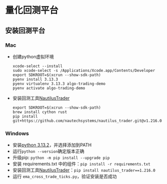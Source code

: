 # 量化回测平台

## 安装回测平台
### Mac
- 创建python虚拟环境
    ```
    xcode-select --install
    sudo xcode-select -s /Applications/Xcode.app/Contents/Developer
    export SDKROOT=$(xcrun --show-sdk-path)
    pyenv install 3.13.3
    pyenv virtualenv 3.13.3 algo-trading-demo
    pyenv activate algo-trading-demo
    ```

- 安装回测工具[NautilusTrader](https://github.com/nautechsystems/nautilus_trader)
    ```
    export SDKROOT=$(xcrun --show-sdk-path)
    brew install cython rust
    pip install git+https://github.com/nautechsystems/nautilus_trader.git@v1.216.0
    ```
### Windows
- 安装[python 3.13.2](https://www.python.org/downloads/release/python-3132/)，并选择添加到PATH
- 运行`python --version`确定版本正确
- 升级pip: `python -m pip install --upgrade pip`
- 安装 requirements.txt 中的组件：`pip install -r requirements.txt`
- 安装回测工具[NautilusTrader](https://github.com/nautechsystems/nautilus_trader)：`pip install nautilus_trader==1.216.0`
- 运行 `ema_cross_trade_ticks.py`，验证安装是否成功 
